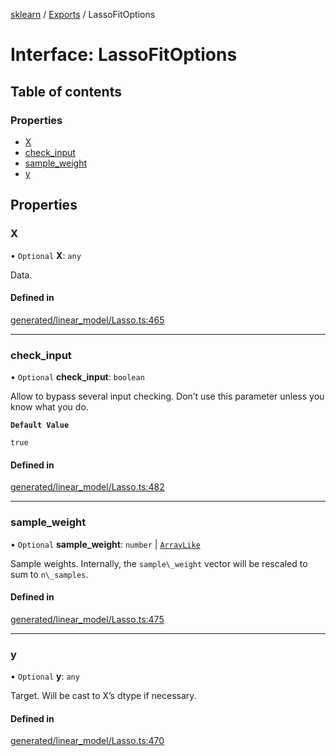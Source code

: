 [sklearn](../readme.md) / [Exports](../modules.md) / LassoFitOptions

# Interface: LassoFitOptions

## Table of contents

### Properties

- [X](LassoFitOptions.md#x)
- [check\_input](LassoFitOptions.md#check_input)
- [sample\_weight](LassoFitOptions.md#sample_weight)
- [y](LassoFitOptions.md#y)

## Properties

### X

• `Optional` **X**: `any`

Data.

#### Defined in

[generated/linear_model/Lasso.ts:465](https://github.com/transitive-bullshit/scikit-learn-ts/blob/367336a/packages/sklearn/src/generated/linear_model/Lasso.ts#L465)

___

### check\_input

• `Optional` **check\_input**: `boolean`

Allow to bypass several input checking. Don’t use this parameter unless you know what you do.

**`Default Value`**

`true`

#### Defined in

[generated/linear_model/Lasso.ts:482](https://github.com/transitive-bullshit/scikit-learn-ts/blob/367336a/packages/sklearn/src/generated/linear_model/Lasso.ts#L482)

___

### sample\_weight

• `Optional` **sample\_weight**: `number` \| [`ArrayLike`](../modules.md#arraylike)

Sample weights. Internally, the `sample\_weight` vector will be rescaled to sum to `n\_samples`.

#### Defined in

[generated/linear_model/Lasso.ts:475](https://github.com/transitive-bullshit/scikit-learn-ts/blob/367336a/packages/sklearn/src/generated/linear_model/Lasso.ts#L475)

___

### y

• `Optional` **y**: `any`

Target. Will be cast to X’s dtype if necessary.

#### Defined in

[generated/linear_model/Lasso.ts:470](https://github.com/transitive-bullshit/scikit-learn-ts/blob/367336a/packages/sklearn/src/generated/linear_model/Lasso.ts#L470)
